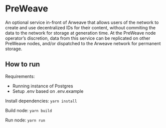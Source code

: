 # PreWeave

An optional service in-front of Arweave that allows users of the network to create and use decentralized IDs for their content, 
without commiting the data to the network for storage at generation time. 
At the PreWeave node operator’s discretion, data from this service can be replicated on other PreWeave nodes, 
and/or dispatched to the Arweave network for permanent storage.

## How to run

Requirements:
- Running instance of Postgres
- Setup .env based on .env.example

Install dependencies:
```yarn install```

Build node:
```yarn build```

Run node:
```yarn run```
